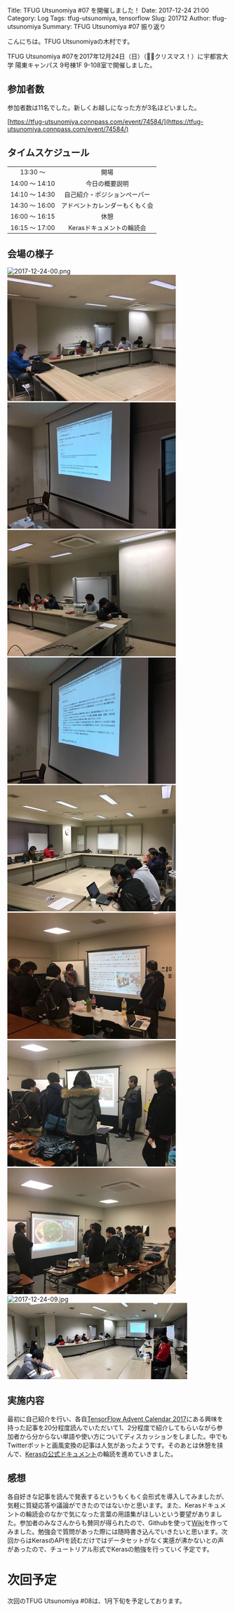 Title: TFUG Utsunomiya #07 を開催しました！
Date: 2017-12-24 21:00
Category: Log
Tags: tfug-utsunomiya, tensorflow
Slug: 201712
Author: tfug-utsunomiya
Summary: TFUG Utsunomiya #07 振り返り

こんにちは。TFUG Utsunomiyaの木村です。

TFUG Utsunomiya #07を2017年12月24日（日）（🎅🏻クリスマス！）に宇都宮大学 陽東キャンパス 9号棟1F 9-108室で開催しました。

## 参加者数

参加者数は11名でした。新しくお越しになった方が3名ほどいました。

[https://tfug-utsunomiya.connpass.com/event/74584/](https://tfug-utsunomiya.connpass.com/event/74584/)

## タイムスケジュール

|||
|:-:|:-:|
|13:30 〜 |開場|
|14:00 〜 14:10|今日の概要説明|
|14:10 〜 14:30|自己紹介・ポジションペーパー|
|14:30 〜 16:00|アドベントカレンダーもくもく会|
|16:00 〜 16:15|休憩|
|16:15 〜 17:00|Kerasドキュメントの輪読会|

## 会場の様子

![2017-12-24-00.png](/images/2017-12-24-00.png)![2017-12-24-01.jpg](/images/2017-12-24-01.jpg)![2017-12-24-02.jpg](/images/2017-12-24-02.jpg)![2017-12-24-03.jpg](/images/2017-12-24-03.jpg)![2017-12-24-04.jpg](/images/2017-12-24-04.jpg)![2017-12-24-05.jpg](/images/2017-12-24-05.jpg)![2017-12-24-06.jpg](/images/2017-12-24-06.jpg)![2017-12-24-07.jpg](/images/2017-12-24-07.jpg)![2017-12-24-08.jpg](/images/2017-12-24-08.jpg)![2017-12-24-09.jpg](/images/2017-12-24-09.jpg)![2017-12-24-10.jpg](/images/2017-12-24-10.jpg)

## 実施内容

最初に自己紹介を行い、各自[TensorFlow Advent Calendar 2017](https://qiita.com/advent-calendar/2017/tensorflow)にある興味を持った記事を20分程度読んでいただいて1、2分程度で紹介してもらいながら参加者から分からない単語や使い方についてディスカッションをしました。中でもTwitterボットと画風変換の記事は人気があったようです。そのあとは休憩を挟んで、[Kerasの公式ドキュメント](https://keras.io/ja/)の輪読を進めていきました。

## 感想

各自好きな記事を読んで発表するというもくもく会形式を導入してみましたが、気軽に質疑応答や議論ができたのではないかと思います。また、Kerasドキュメントの輪読会のなかで気になった言葉の用語集がほしいという要望がありました。参加者のみなさんからも賛同が得られたので、Githubを使って[Wiki](https://github.com/tfug-utsunomiya/terms/wiki)を作ってみました。勉強会で質問があった際には随時書き込んでいきたいと思います。次回からはKerasのAPIを読むだけではデータセットがなく実感が沸かないとの声があったので、チュートリアル形式でKerasの勉強を行っていく予定です。

# 次回予定

次回のTFUG Utsunomiya #08は、1月下旬を予定しております。
